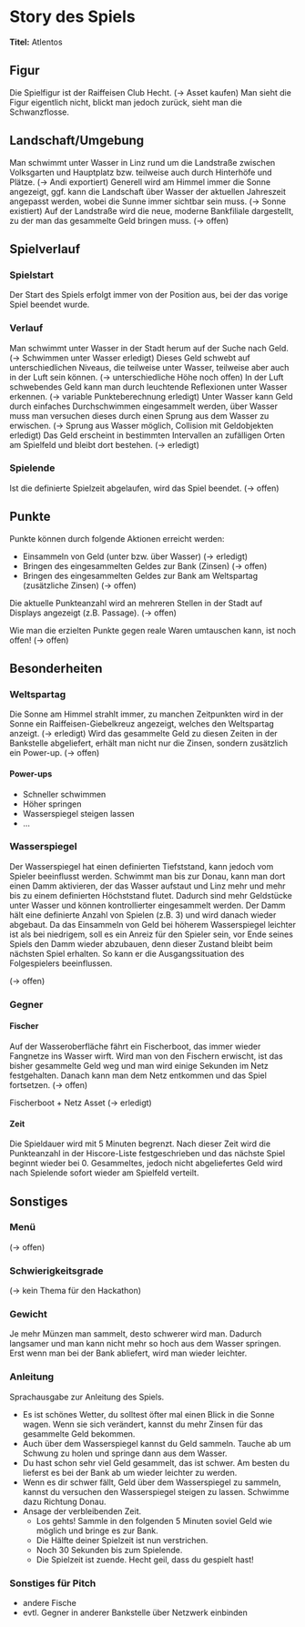 # Story des Spiels

**Titel:** Atlentos

## Figur

Die Spielfigur ist der Raiffeisen Club Hecht. (-> Asset kaufen)
Man sieht die Figur eigentlich nicht, blickt man jedoch zurück, sieht man die Schwanzflosse.

## Landschaft/Umgebung

Man schwimmt unter Wasser in Linz rund um die Landstraße zwischen Volksgarten und Hauptplatz bzw. teilweise auch durch Hinterhöfe und Plätze. (-> Andi exportiert)
Generell wird am Himmel immer die Sonne angezeigt, ggf. kann die Landschaft über Wasser der aktuellen Jahreszeit angepasst werden, wobei die Sunne immer sichtbar sein muss. (-> Sonne existiert)
Auf der Landstraße wird die neue, moderne Bankfiliale dargestellt, zu der man das gesammelte Geld bringen muss. (-> offen)

## Spielverlauf

### Spielstart

Der Start des Spiels erfolgt immer von der Position aus, bei der das vorige Spiel beendet wurde.

### Verlauf

Man schwimmt unter Wasser in der Stadt herum auf der Suche nach Geld. (-> Schwimmen unter Wasser erledigt)
Dieses Geld schwebt auf unterschiedlichen Niveaus, die teilweise unter Wasser, teilweise aber auch in der Luft sein können. (-> unterschiedliche Höhe noch offen)
In der Luft schwebendes Geld kann man durch leuchtende Reflexionen unter Wasser erkennen. (-> variable Punkteberechnung erledigt)
Unter Wasser kann Geld durch einfaches Durchschwimmen eingesammelt werden, über Wasser muss man versuchen dieses durch einen Sprung aus dem Wasser zu erwischen. (-> Sprung aus Wasser möglich, Collision mit Geldobjekten erledigt)
Das Geld erscheint in bestimmten Intervallen an zufälligen Orten am Spielfeld und bleibt dort bestehen. (-> erledigt)

### Spielende

Ist die definierte Spielzeit abgelaufen, wird das Spiel beendet. (-> offen)

## Punkte

Punkte können durch folgende Aktionen erreicht werden:
* Einsammeln von Geld (unter bzw. über Wasser) (-> erledigt)
* Bringen des eingesammelten Geldes zur Bank (Zinsen) (-> offen)
* Bringen des eingesammelten Geldes zur Bank am Weltspartag (zusätzliche Zinsen) (-> offen)

Die aktuelle Punkteanzahl wird an mehreren Stellen in der Stadt auf Displays angezeigt (z.B. Passage). (-> offen)

Wie man die erzielten Punkte gegen reale Waren umtauschen kann, ist noch offen! (-> offen)

## Besonderheiten

### Weltspartag

Die Sonne am Himmel strahlt immer, zu manchen Zeitpunkten wird in der Sonne ein Raiffeisen-Giebelkreuz angezeigt, welches den Weltspartag anzeigt. (-> erledigt)
Wird das gesammelte Geld zu diesen Zeiten in der Bankstelle abgeliefert, erhält man nicht nur die Zinsen, sondern zusätzlich ein Power-up. (-> offen)

#### Power-ups

* Schneller schwimmen
* Höher springen
* Wasserspiegel steigen lassen
* ...

### Wasserspiegel

Der Wasserspiegel hat einen definierten Tiefststand, kann jedoch vom Spieler beeinflusst werden.
Schwimmt man bis zur Donau, kann man dort einen Damm aktivieren, der das Wasser aufstaut und Linz mehr und mehr bis zu einem definierten Höchststand flutet.
Dadurch sind mehr Geldstücke unter Wasser und können kontrollierter eingesammelt werden.
Der Damm hält eine definierte Anzahl von Spielen (z.B. 3) und wird danach wieder abgebaut.
Da das Einsammeln von Geld bei höherem Wasserspiegel leichter ist als bei niedrigem, soll es ein Anreiz für den Spieler sein, vor Ende seines Spiels den Damm wieder abzubauen, denn dieser Zustand bleibt beim nächsten Spiel erhalten. So kann er die Ausgangssituation des Folgespielers beeinflussen.

(-> offen)

### Gegner

#### Fischer

Auf der Wasseroberfläche fährt ein Fischerboot, das immer wieder Fangnetze ins Wasser wirft.
Wird man von den Fischern erwischt, ist das bisher gesammelte Geld weg und man wird einige Sekunden im Netz festgehalten.
Danach kann man dem Netz entkommen und das Spiel fortsetzen. (-> offen)

Fischerboot + Netz Asset (-> erledigt)

#### Zeit

Die Spieldauer wird mit 5 Minuten begrenzt. Nach dieser Zeit wird die Punkteanzahl in der Hiscore-Liste festgeschrieben und das nächste Spiel beginnt wieder bei 0.
Gesammeltes, jedoch nicht abgeliefertes Geld wird nach Spielende sofort wieder am Spielfeld verteilt.

## Sonstiges

### Menü

(-> offen)

### Schwierigkeitsgrade

(-> kein Thema für den Hackathon)

### Gewicht

Je mehr Münzen man sammelt, desto schwerer wird man. Dadurch langsamer und man kann nicht mehr so hoch aus dem Wasser springen.
Erst wenn man bei der Bank abliefert, wird man wieder leichter.

### Anleitung

Sprachausgabe zur Anleitung des Spiels.

* Es ist schönes Wetter, du solltest öfter mal einen Blick in die Sonne wagen.
  Wenn sie sich verändert, kannst du mehr Zinsen für das gesammelte Geld bekommen.
* Auch über dem Wasserspiegel kannst du Geld sammeln.
  Tauche ab um Schwung zu holen und springe dann aus dem Wasser.
* Du hast schon sehr viel Geld gesammelt, das ist schwer.
  Am besten du lieferst es bei der Bank ab um wieder leichter zu werden.
* Wenn es dir schwer fällt, Geld über dem Wasserspiegel zu sammeln, kannst du versuchen den Wasserspiegel steigen zu lassen.
  Schwimme dazu Richtung Donau.
* Ansage der verbleibenden Zeit.
  * Los gehts! Sammle in den folgenden 5 Minuten soviel Geld wie möglich und bringe es zur Bank.
  * Die Hälfte deiner Spielzeit ist nun verstrichen.
  * Noch 30 Sekunden bis zum Spielende.
  * Die Spielzeit ist zuende. Hecht geil, dass du gespielt hast!

### Sonstiges für Pitch

* andere Fische
* evtl. Gegner in anderer Bankstelle über Netzwerk einbinden
